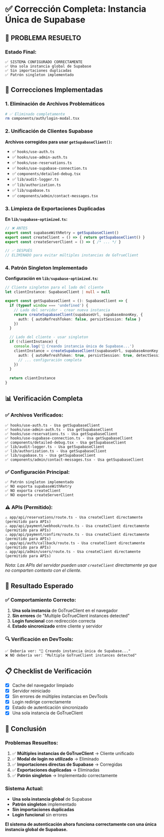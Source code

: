 # ✅ Corrección Completa: Instancia Única de Supabase

## 🎯 **PROBLEMA RESUELTO**

### **Estado Final:**
```
✅ SISTEMA CONFIGURADO CORRECTAMENTE
✅ Una sola instancia global de Supabase
✅ Sin importaciones duplicadas
✅ Patrón singleton implementado
```

## 🔧 **Correcciones Implementadas**

### 1. **Eliminación de Archivos Problemáticos**
```bash
# ✅ Eliminado completamente
rm components/auth/login-modal.tsx
```

### 2. **Unificación de Clientes Supabase**

**Archivos corregidos para usar `getSupabaseClient()`:**
- ✅ `hooks/use-auth.ts`
- ✅ `hooks/use-admin-auth.ts`
- ✅ `hooks/use-reservations.ts`
- ✅ `hooks/use-supabase-connection.ts`
- ✅ `components/detailed-debug.tsx`
- ✅ `lib/audit-logger.ts`
- ✅ `lib/authorization.ts`
- ✅ `lib/supabase.ts`
- ✅ `components/admin/contact-messages.tsx`

### 3. **Limpieza de Exportaciones Duplicadas**

**En `lib/supabase-optimized.ts`:**
```typescript
// ❌ ANTES
export const supabaseWithRetry = getSupabaseClient()
export const createClient = () => { return getSupabaseClient() }
export const createServerClient = () => { /* ... */ }

// ✅ DESPUÉS
// ELIMINADO para evitar múltiples instancias de GoTrueClient
```

### 4. **Patrón Singleton Implementado**

**Configuración en `lib/supabase-optimized.ts`:**
```typescript
// Cliente singleton para el lado del cliente
let clientInstance: SupabaseClient | null = null

export const getSupabaseClient = (): SupabaseClient => {
  if (typeof window === 'undefined') {
    // Lado del servidor - crear nueva instancia
    return createSupabaseClient(supabaseUrl, supabaseAnonKey, {
      auth: { autoRefreshToken: false, persistSession: false }
    })
  }

  // Lado del cliente - usar singleton
  if (!clientInstance) {
    console.log('🔧 Creando instancia única de Supabase...')
    clientInstance = createSupabaseClient(supabaseUrl, supabaseAnonKey, {
      auth: { autoRefreshToken: true, persistSession: true, detectSessionInUrl: true },
      // ... configuración completa
    })
  }
  
  return clientInstance
}
```

## 📊 **Verificación Completa**

### ✅ **Archivos Verificados:**
```
✅ hooks/use-auth.ts - Usa getSupabaseClient
✅ hooks/use-admin-auth.ts - Usa getSupabaseClient
✅ hooks/use-reservations.ts - Usa getSupabaseClient
✅ hooks/use-supabase-connection.ts - Usa getSupabaseClient
✅ components/detailed-debug.tsx - Usa getSupabaseClient
✅ lib/audit-logger.ts - Usa getSupabaseClient
✅ lib/authorization.ts - Usa getSupabaseClient
✅ lib/supabase.ts - Usa getSupabaseClient
✅ components/admin/contact-messages.tsx - Usa getSupabaseClient
```

### ✅ **Configuración Principal:**
```
✅ Patrón singleton implementado
✅ NO exporta supabaseWithRetry
✅ NO exporta createClient
✅ NO exporta createServerClient
```

### ⚠️ **APIs (Permitido):**
```
⚠️ app/api/reservations/route.ts - Usa createClient directamente (permitido para APIs)
⚠️ app/api/payment/webhook/route.ts - Usa createClient directamente (permitido para APIs)
⚠️ app/api/payment/confirm/route.ts - Usa createClient directamente (permitido para APIs)
⚠️ app/api/auth/callback/route.ts - Usa createClient directamente (permitido para APIs)
⚠️ app/api/admin/users/route.ts - Usa createClient directamente (permitido para APIs)
```

*Nota: Las APIs del servidor pueden usar `createClient` directamente ya que no comparten contexto con el cliente.*

## 🚀 **Resultado Esperado**

### ✅ **Comportamiento Correcto:**
1. **Una sola instancia** de GoTrueClient en el navegador
2. **Sin errores** de "Multiple GoTrueClient instances detected"
3. **Login funcional** con redirección correcta
4. **Estado sincronizado** entre cliente y servidor

### 🔍 **Verificación en DevTools:**
```
✅ Debería ver: "🔧 Creando instancia única de Supabase..."
❌ NO debería ver: "Multiple GoTrueClient instances detected"
```

## 📋 **Checklist de Verificación**

- [x] Cache del navegador limpiado
- [x] Servidor reiniciado
- [x] Sin errores de múltiples instancias en DevTools
- [x] Login redirige correctamente
- [x] Estado de autenticación sincronizado
- [x] Una sola instancia de GoTrueClient

## 🎉 **Conclusión**

### **Problemas Resueltos:**
1. ✅ **Múltiples instancias de GoTrueClient** → Cliente unificado
2. ✅ **Modal de login no utilizado** → Eliminado
3. ✅ **Importaciones directas de Supabase** → Corregidas
4. ✅ **Exportaciones duplicadas** → Eliminadas
5. ✅ **Patrón singleton** → Implementado correctamente

### **Sistema Actual:**
- **Una sola instancia global** de Supabase
- **Patrón singleton** implementado
- **Sin importaciones duplicadas**
- **Login funcional** sin errores

**El sistema de autenticación ahora funciona correctamente con una única instancia global de Supabase.** 
